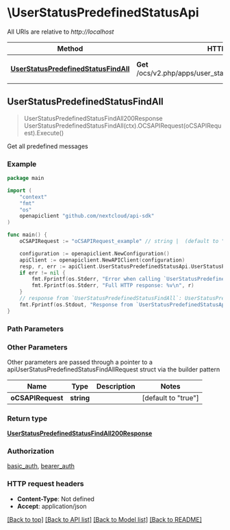 # \UserStatusPredefinedStatusApi

All URIs are relative to *http://localhost*

Method | HTTP request | Description
------------- | ------------- | -------------
[**UserStatusPredefinedStatusFindAll**](UserStatusPredefinedStatusApi.md#UserStatusPredefinedStatusFindAll) | **Get** /ocs/v2.php/apps/user_status/api/v1/predefined_statuses | Get all predefined messages



## UserStatusPredefinedStatusFindAll

> UserStatusPredefinedStatusFindAll200Response UserStatusPredefinedStatusFindAll(ctx).OCSAPIRequest(oCSAPIRequest).Execute()

Get all predefined messages

### Example

```go
package main

import (
    "context"
    "fmt"
    "os"
    openapiclient "github.com/nextcloud/api-sdk"
)

func main() {
    oCSAPIRequest := "oCSAPIRequest_example" // string |  (default to "true")

    configuration := openapiclient.NewConfiguration()
    apiClient := openapiclient.NewAPIClient(configuration)
    resp, r, err := apiClient.UserStatusPredefinedStatusApi.UserStatusPredefinedStatusFindAll(context.Background()).OCSAPIRequest(oCSAPIRequest).Execute()
    if err != nil {
        fmt.Fprintf(os.Stderr, "Error when calling `UserStatusPredefinedStatusApi.UserStatusPredefinedStatusFindAll``: %v\n", err)
        fmt.Fprintf(os.Stderr, "Full HTTP response: %v\n", r)
    }
    // response from `UserStatusPredefinedStatusFindAll`: UserStatusPredefinedStatusFindAll200Response
    fmt.Fprintf(os.Stdout, "Response from `UserStatusPredefinedStatusApi.UserStatusPredefinedStatusFindAll`: %v\n", resp)
}
```

### Path Parameters



### Other Parameters

Other parameters are passed through a pointer to a apiUserStatusPredefinedStatusFindAllRequest struct via the builder pattern


Name | Type | Description  | Notes
------------- | ------------- | ------------- | -------------
 **oCSAPIRequest** | **string** |  | [default to &quot;true&quot;]

### Return type

[**UserStatusPredefinedStatusFindAll200Response**](UserStatusPredefinedStatusFindAll200Response.md)

### Authorization

[basic_auth](../README.md#basic_auth), [bearer_auth](../README.md#bearer_auth)

### HTTP request headers

- **Content-Type**: Not defined
- **Accept**: application/json

[[Back to top]](#) [[Back to API list]](../README.md#documentation-for-api-endpoints)
[[Back to Model list]](../README.md#documentation-for-models)
[[Back to README]](../README.md)

